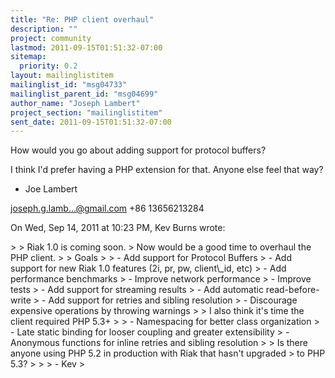 ```yaml
---
title: "Re: PHP client overhaul"
description: ""
project: community
lastmod: 2011-09-15T01:51:32-07:00
sitemap:
  priority: 0.2
layout: mailinglistitem
mailinglist_id: "msg04733"
mailinglist_parent_id: "msg04699"
author_name: "Joseph Lambert"
project_section: "mailinglistitem"
sent_date: 2011-09-15T01:51:32-07:00
---
```



How would you go about adding support for protocol buffers?

I think I'd prefer having a PHP extension for that. Anyone else feel that
way?

- Joe Lambert

joseph.g.lamb...@gmail.com
+86 13656213284


On Wed, Sep 14, 2011 at 10:23 PM, Kev Burns  wrote:

&gt;
&gt; Riak 1.0 is coming soon.
&gt; Now would be a good time to overhaul the PHP client.
&gt;
&gt; Goals
&gt;
&gt; - Add support for Protocol Buffers
&gt; - Add support for new Riak 1.0 features (2i, pr, pw, client\\_id, etc)
&gt; - Add performance benchmarks
&gt; - Improve network performance
&gt; - Improve tests
&gt; - Add support for streaming results
&gt; - Add automatic read-before-write
&gt; - Add support for retries and sibling resolution
&gt; - Discourage expensive operations by throwing warnings
&gt;
&gt; I also think it's time the client required PHP 5.3+
&gt;
&gt; - Namespacing for better class organization
&gt; - Late static binding for looser coupling and greater extensibility
&gt; - Anonymous functions for inline retries and sibling resolution
&gt;
&gt; Is there anyone using PHP 5.2 in production with Riak that hasn't upgraded
&gt; to PHP 5.3?
&gt;
&gt;
&gt; - Kev
&gt;

